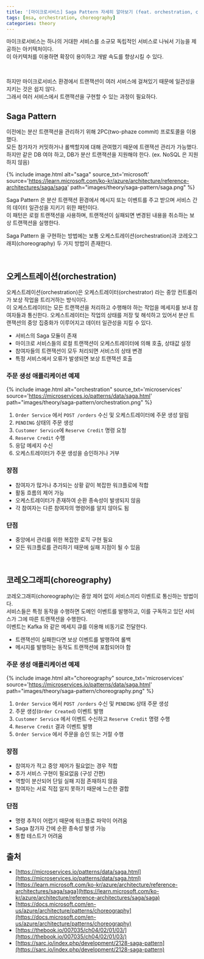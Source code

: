 ```yaml
---
title: '[마이크로서비스] Saga Pattern 자세히 알아보기 (feat. orchestration, choreography)' 
tags: [msa, orchestration, choreography]
categories: theory
---
```


마이크로서비스는 하나의 거대한 서비스를 소규모 독립적인 서비스로 나눠서 기능을 제공하는 아키텍처이다.  
이 아키텍처를 이용하면 확장이 용이하고 개발 속도를 향상시킬 수 있다.  

<!--more-->

<br/>

하지만 마이크로서비스 환경에서 트랜잭션이 여러 서비스에 걸쳐있기 때문에 일관성을 지키는 것은 쉽지 않다.  
그래서 여러 서비스에서 트랜잭션을 구현할 수 있는 과정이 필요하다.  

## Saga Pattern 

이전에는 분산 트랜잭션을 관리하기 위해 2PC(two-phaze commit) 프로토콜을 이용했다.  
모든 참가자가 커밋하거나 롤백할지에 대해 관여했기 때문에 트랜잭션 관리가 가능했다. 
하지만 같은 DB 여야 하고, DB가 분산 트랜잭션을 지원해야 한다. (ex. NoSQL 은 지원하지 않음) 

{% include image.html alt="saga" source_txt='microsoft' source='https://learn.microsoft.com/ko-kr/azure/architecture/reference-architectures/saga/saga' path="images/theory/saga-pattern/saga.png" %}

Saga Pattern 은 분산 트랜잭션 환경에서 메시지 또는 이벤트를 주고 받으며 서비스 간의 데이터 일관성을 지키기 위한 패턴이다.  
이 패턴은 로컬 트랜잭션을 사용하며, 트랜잭션이 실패되면 변경된 내용을 취소하는 보상 트랜잭션을 실행한다.  

Saga Pattern 을 구현하는 방법에는 보통 오케스트레이션(orchestration)과 코레오그래피(choreography) 두 가지 방법이 존재한다.   

<br/>

## 오케스트레이션(orchestration)

오케스트레이션(orchestration)은 오케스트레이터(orchestrator) 라는 중앙 컨트롤러가 보상 작업을 트리거하는 방식이다.  
이 오케스트레이터는 모든 트랜잭션을 처리하고 수행해야 하는 작업을 메세지를 보내 참여자들과 통신한다.
오케스트레이터는 작업의 상태를 저장 및 해석하고 있어서 분산 트랜잭션의 중앙 집중화가 이루어지고 데이터 일관성을 지킬 수 있다.  

- 서비스의 Saga 모듈이 존재
- 마이크로 서비스들의 로컬 트랜잭션이 오케스트레이터에 의해 호출, 상태값 설정
- 참여자들의 트랜잭션이 모두 처리되면 서비스의 상태 변경
- 특정 서비스에서 오류가 발생되면 보상 트랜잭션 호출

### 주문 생성 애플리케이션 예제

{% include image.html alt="orchestration" source_txt='microservices' source='https://microservices.io/patterns/data/saga.html' path="images/theory/saga-pattern/orchestration.png" %}

1. `Order Service` 에서 `POST /orders` 수신 및 오케스트레이터에 주문 생성 알림
2. `PENDING` 상태의 주문 생성
3. `Customer Service`에 `Reserve Credit` 명령 요청
4. `Reserve Credit` 수행
5. 응답 메세지 수신
6. 오케스트레이터가 주문 생성을 승인하거나 거부

### 장점

- 참여자가 많거나 추가되는 상황 같이 복잡한 워크플로에 적합
- 활동 흐름의 제어 가능
- 오케스트레이터가 존재하여 순환 종속성이 발생되지 않음
- 각 참여자는 다른 참여자의 명령어를 알지 않아도 됨

### 단점

- 중앙에서 관리를 위한 복잡한 로직 구현 필요
- 모든 워크플로를 관리하기 때문에 실패 지점이 될 수 있음

<br/>

## 코레오그래피(choreography)

코레오그래피(choreography)는 중앙 제어 없이 서비스끼리 이벤트로 통신하는 방법이다.  
서비스들은 특정 동작을 수행하면 도메인 이벤트를 발행하고, 이를 구독하고 있던 서비스가 그에 따른 트랜잭션을 수행한다.  
이벤트는 Kafka 와 같은 메세지 큐를 이용해 비동기로 전달한다.   

- 트랜잭션이 실패한다면 보상 이벤트를 발행하여 롤백
- 메시지를 발행하는 동작도 트랜잭션에 포함되어야 함

### 주문 생성 애플리케이션 예제

{% include image.html alt="choreography" source_txt='microservices' source='https://microservices.io/patterns/data/saga.html' path="images/theory/saga-pattern/choreography.png" %}

1. `Order Service` 에서 `POST /orders` 수신 및 `PENDING` 상태 주문 생성
2. 주문 생성(`Order Created`) 이벤트 발행
3. `Customer Service` 에서 이벤트 수신하고 `Reserve Credit` 명령 수행
4. `Reserve Credit` 결과 이벤트 발행
5. `Order Service` 에서 주문을 승인 또는 거절 수행

### 장점

- 참여자가 적고 중앙 제어가 필요없는 경우 적합
- 추가 서비스 구현이 필요없음 (구성 간편)
- 역할이 분산되어 단일 실패 지점 존재하지 않음
- 참여자는 서로 직접 알지 못하기 때문에 느슨한 결합


### 단점

- 명령 추적이 어렵기 때문에 워크플로 파악이 어려움
- Saga 참가자 간에 순환 종속성 발생 가능
- 통합 테스트가 어려움



## 출처 

- [https://microservices.io/patterns/data/saga.html](https://microservices.io/patterns/data/saga.html)
- [https://learn.microsoft.com/ko-kr/azure/architecture/reference-architectures/saga/saga](https://learn.microsoft.com/ko-kr/azure/architecture/reference-architectures/saga/saga)
- [https://docs.microsoft.com/en-us/azure/architecture/patterns/choreography](https://docs.microsoft.com/en-us/azure/architecture/patterns/choreography)
- [https://thebook.io/007035/ch04/02/01/03/](https://thebook.io/007035/ch04/02/01/03/)
- [https://sarc.io/index.php/development/2128-saga-pattern](https://sarc.io/index.php/development/2128-saga-pattern)